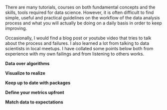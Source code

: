<!-- 
.. title: Lessons Learned
.. slug: lessons-learned
.. date: 2017-07-14 00:57:35 UTC+08:00
.. tags: data science, machine learning
.. category: 
.. link: 
.. description: 
.. type: text
-->

There are many tutorials, courses on both fundamental concepts and the skills, tools required for data science. However, it is often difficult to find simple, useful and practical guidelines on the workflow of the data analysis process and what you will actually be doing on a daily basis in order to keep improving. 


Occasionally, I would find a blog post or youtube video that tries to talk about the process and failures. I also learned a lot from talking to data scientists in local meetups. I have collated some points below both from experience with my own failings and from listening to others works.
 

**Data over algorithms**

**Visualize to realize**

**Keep up to date with packages**

**Define your metrics upfront**

**Match data to expectations**





